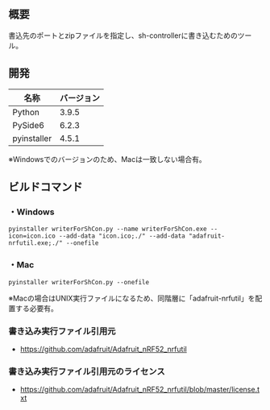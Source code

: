 ## 概要
書込先のポートとzipファイルを指定し、sh-controllerに書き込むためのツール。

## 開発
|名称|バージョン|
|---|---|
|Python|3.9.5|
|PySide6|6.2.3|
|pyinstaller|4.5.1|

※Windowsでのバージョンのため、Macは一致しない場合有。

## ビルドコマンド
### ・Windows
```shell
pyinstaller writerForShCon.py --name writerForShCon.exe --icon=icon.ico --add-data "icon.ico;./" --add-data "adafruit-nrfutil.exe;./" --onefile
```

### ・Mac
```shell
pyinstaller writerForShCon.py --onefile
```
※Macの場合はUNIX実行ファイルになるため、同階層に「adafruit-nrfutil」を配置する必要有。


### 書き込み実行ファイル引用元
- https://github.com/adafruit/Adafruit_nRF52_nrfutil

### 書き込み実行ファイル引用元のライセンス
- https://github.com/adafruit/Adafruit_nRF52_nrfutil/blob/master/license.txt